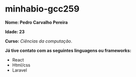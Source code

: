 <h1> minhabio-gcc259 </h1>

**Nome: Pedro Carvalho Pereira**

**Idade: 23**

**Curso:** *Ciências da computação*.

**Já tive contato com as seguintes linguagens ou frameworks:**

- React
- Html/css
- Laravel



